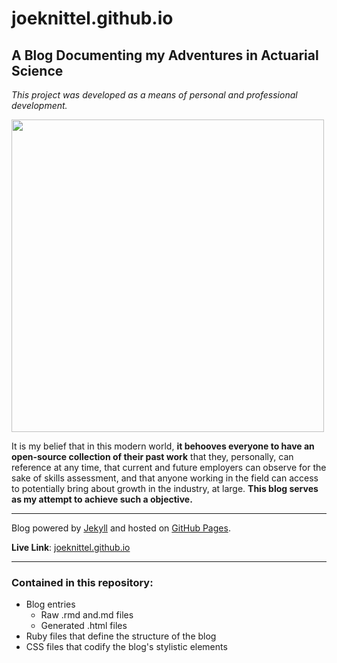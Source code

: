 # joeknittel.github.io

## A Blog Documenting my Adventures in Actuarial Science

*This project was developed as a means of personal and professional development.*

<img src = "https://joeknittel.github.io/images/soa.jpg" width = 500>

It is my belief that in this modern world, **it behooves everyone to have an open-source collection of their past work** that they, personally, can reference at any time, that current and future employers can observe for the sake of skills assessment, and that anyone working in the field can access to potentially bring about growth in the industry, at large. **This blog serves as my attempt to achieve such a objective.** 

<hr>

Blog powered by [Jekyll](https://jekyllrb.com/) and hosted on [GitHub Pages](https://pages.github.com/). 

**Live Link**: <a href = "https://joeknittel.github.io/">joeknittel.github.io</a>

<hr>

### Contained in this repository:

- Blog entries 
  - Raw .rmd and.md files
  - Generated .html files
- Ruby files that define the structure of the blog
- CSS files that codify the blog's stylistic elements
